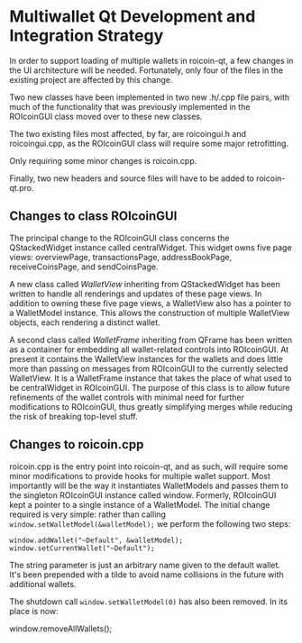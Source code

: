Multiwallet Qt Development and Integration Strategy
===================================================

In order to support loading of multiple wallets in roicoin-qt, a few changes in the UI architecture will be needed.
Fortunately, only four of the files in the existing project are affected by this change.

Two new classes have been implemented in two new .h/.cpp file pairs, with much of the functionality that was previously
implemented in the ROIcoinGUI class moved over to these new classes.

The two existing files most affected, by far, are roicoingui.h and roicoingui.cpp, as the ROIcoinGUI class will require
some major retrofitting.

Only requiring some minor changes is roicoin.cpp.

Finally, two new headers and source files will have to be added to roicoin-qt.pro.

Changes to class ROIcoinGUI
---------------------------
The principal change to the ROIcoinGUI class concerns the QStackedWidget instance called centralWidget.
This widget owns five page views: overviewPage, transactionsPage, addressBookPage, receiveCoinsPage, and sendCoinsPage.

A new class called *WalletView* inheriting from QStackedWidget has been written to handle all renderings and updates of
these page views. In addition to owning these five page views, a WalletView also has a pointer to a WalletModel instance.
This allows the construction of multiple WalletView objects, each rendering a distinct wallet.

A second class called *WalletFrame* inheriting from QFrame has been written as a container for embedding all wallet-related
controls into ROIcoinGUI. At present it contains the WalletView instances for the wallets and does little more than passing on messages
from ROIcoinGUI to the currently selected WalletView. It is a WalletFrame instance
that takes the place of what used to be centralWidget in ROIcoinGUI. The purpose of this class is to allow future
refinements of the wallet controls with minimal need for further modifications to ROIcoinGUI, thus greatly simplifying
merges while reducing the risk of breaking top-level stuff.

Changes to roicoin.cpp
----------------------
roicoin.cpp is the entry point into roicoin-qt, and as such, will require some minor modifications to provide hooks for
multiple wallet support. Most importantly will be the way it instantiates WalletModels and passes them to the
singleton ROIcoinGUI instance called window. Formerly, ROIcoinGUI kept a pointer to a single instance of a WalletModel.
The initial change required is very simple: rather than calling `window.setWalletModel(&walletModel);` we perform the
following two steps:

	window.addWallet("~Default", &walletModel);
	window.setCurrentWallet("~Default");

The string parameter is just an arbitrary name given to the default wallet. It's been prepended with a tilde to avoid name collisions in the future with additional wallets.

The shutdown call `window.setWalletModel(0)` has also been removed. In its place is now:

window.removeAllWallets();
